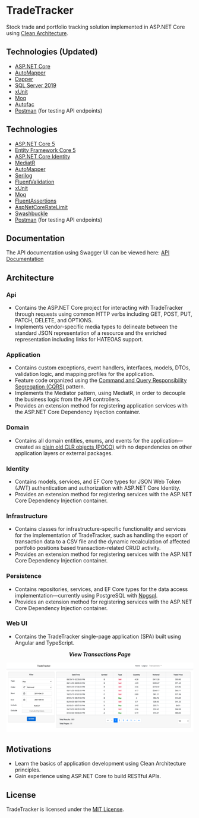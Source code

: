 # TradeTracker
Stock trade and portfolio tracking solution implemented in ASP.NET Core using [Clean Architecture](https://blog.cleancoder.com/uncle-bob/2012/08/13/the-clean-architecture.html).

## Technologies (Updated)
* [ASP.NET Core](https://dotnet.microsoft.com/apps/aspnet)
* [AutoMapper](https://automapper.org/)
* [Dapper](https://github.com/DapperLib/Dapper)
* [SQL Server 2019](https://www.microsoft.com/en-us/sql-server/sql-server-2019)
* [xUnit](https://xunit.net/)
* [Moq](https://github.com/moq/moq)
* [Autofac](https://github.com/autofac/Autofac)
* [Postman](https://www.postman.com/) (for testing API endpoints)

## Technologies

* [ASP.NET Core 5](https://dotnet.microsoft.com/apps/aspnet)
* [Entity Framework Core 5](https://docs.microsoft.com/en-us/ef/core/)
* [ASP.NET Core Identity](https://docs.microsoft.com/en-us/aspnet/core/security/authentication/identity?view=aspnetcore-5.0&tabs=visual-studio)
* [MediatR](https://github.com/jbogard/MediatR)
* [AutoMapper](https://automapper.org/)
* [Serilog](https://serilog.net/)
* [FluentValidation](https://fluentvalidation.net/)
* [xUnit](https://xunit.net/)
* [Moq](https://github.com/moq/moq)
* [FluentAssertions](https://fluentassertions.com/)
* [AspNetCoreRateLimit](https://github.com/stefanprodan/AspNetCoreRateLimit)
* [Swashbuckle](https://github.com/domaindrivendev/Swashbuckle.WebApi)
* [Postman](https://www.postman.com/) (for testing API endpoints)

## Documentation

The API documentation using Swagger UI can be viewed here: [API Documentation](https://david-acker.github.io/Trade-Tracker-API-Spec/#/)

## Architecture

### Api
* Contains the ASP.NET Core project for interacting with TradeTracker through requests using common HTTP verbs including GET, POST, PUT, PATCH, DELETE, and OPTIONS.
* Implements vendor-specific media types to delineate between the standard JSON representation of a resource and the enriched representation including links for HATEOAS support.

### Application
* Contains custom exceptions, event handlers, interfaces, models, DTOs, validation logic, and mapping profiles for the application.
* Feature code organized using the [Command and Query Responsibility Segregation (CQRS)](https://docs.microsoft.com/en-us/azure/architecture/patterns/cqrs) pattern.
* Implements the Mediator pattern, using MediatR, in order to decouple the business logic from the API controllers.
* Provides an extension method for registering application services with the ASP.NET Core Dependency Injection container.

### Domain
* Contains all domain entities, enums, and events for the application&mdash;created as [plain old CLR objects (POCO)](https://en.wikipedia.org/wiki/Plain_old_CLR_object) with no dependencies on other application layers or external packages.

### Identity
* Contains models, services, and EF Core types for JSON Web Token (JWT) authentication and authorization with ASP.NET Core Identity.
* Provides an extension method for registering services with the ASP.NET Core Dependency Injection container.

### Infrastructure
* Contains classes for infrastructure-specific functionality and services for the implementation of TradeTracker, such as handling the export of transaction data to a CSV file and the dynamic recalculation of affected portfolio positions based transaction-related CRUD activity.
* Provides an extension method for registering services with the ASP.NET Core Dependency Injection container.

### Persistence
* Contains repositories, services, and EF Core types for the data access implementation&mdash;currently using PostgreSQL with [Npgsql](https://github.com/npgsql/npgsql).
* Provides an extension method for registering services with the ASP.NET Core Dependency Injection container.

### Web UI
* Contains the TradeTracker single-page application (SPA) built using Angular and TypeScript.

<p align="center">
  <i><b>View Transactions Page</b></i>
</p>

![ViewTransactionsPage](demo/view-transactions-page.png?raw=true "View Transactions Page")

## Motivations
* Learn the basics of application development using Clean Architecture principles.
* Gain experience using ASP.NET Core to build RESTful APIs.

## License
TradeTracker is licensed under the [MIT License](LICENSE).
